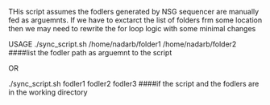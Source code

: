 THis script assumes the fodlers generated by NSG sequencer are manually fed as arguemnts. If we have to exctarct the list of folders frm some location then we may need to rewrite the for loop logic with some minimal changes

USAGE ./sync_script.sh /home/nadarb/folder1   /home/nadarb/folder2          ####list the fodler path as arguemnt to the script

OR

./sync_script.sh fodler1 fodler2 fodler3     ####if the script and the fodlers are in the working directory 
